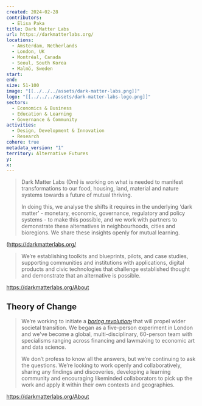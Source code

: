 ```yaml
---
created: 2024-02-28
contributors:
  - Elisa Paka
title: Dark Matter Labs
url: https://darkmatterlabs.org/
locations:
  - Amsterdam, Netherlands
  - London, UK
  - Montréal, Canada
  - Seoul, South Korea
  - Malmö, Sweden
start: 
end: 
size: 51-100
image: "[[../../../assets/dark-matter-labs.png]]"
logo: "[[../../../assets/dark-matter-labs-logo.png]]"
sectors:
  - Economics & Business
  - Education & Learning
  - Governance & Community
activities:
  - Design, Development & Innovation
  - Research
cohere: true
metadata_version: "1"
territory: Alternative Futures
y: 
x:
---
```


> Dark Matter Labs (Dm) is working on what is needed to manifest transformations to our food, housing, land, material and nature systems towards a future of mutual thriving.  
> 
> In doing this, we analyse the shifts it requires in the underlying ‘dark matter’ - monetary, economic, governance, regulatory and policy systems - to make this possible, and we work with partners to demonstrate these alternatives in neighbourhoods, cities and bioregions. We share these insights openly for mutual learning. 

(https://darkmatterlabs.org/

> We’re establishing toolkits and blueprints, pilots, and case studies, supporting communities and institutions with applications, digital products and civic technologies that challenge established thought and demonstrate that an alternative is possible. 

https://darkmatterlabs.org/About

## Theory of Change
  
> We’re working to initiate a _[boring revolution](https://provocations.darkmatterlabs.org/the-necessity-of-a-boring-revolution-a71b1ae6f956)_[︎](https://provocations.darkmatterlabs.org/the-necessity-of-a-boring-revolution-a71b1ae6f956) that will propel wider societal transition. We began as a five-person experiment in London and we've become a global, multi-disciplinary, 60-person team with specialisms ranging across financing and lawmaking to economic art and data science.  
> 
> We don’t profess to know all the answers, but we’re continuing to ask the questions. We’re looking to work openly and collaboratively, sharing any findings and discoveries, developing a learning community and encouraging likeminded collaborators to pick up the work and apply it within their own contexts and geographies. 

 https://darkmatterlabs.org/About












